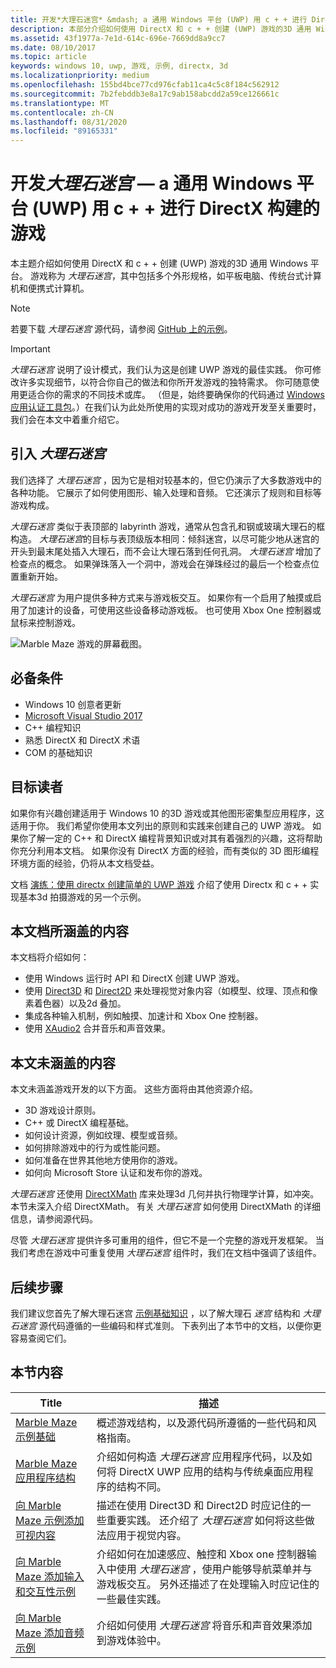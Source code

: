 ```yaml
---
title: 开发*大理石迷宫* &mdash; a 通用 Windows 平台 (UWP) 用 c + + 进行 DirectX 构建的游戏
description: 本部分介绍如何使用 DirectX 和 c + + 创建 (UWP) 游戏的3D 通用 Windows 平台。
ms.assetid: 43f1977a-7e1d-614c-696e-7669dd8a9cc7
ms.date: 08/10/2017
ms.topic: article
keywords: windows 10, uwp, 游戏, 示例, directx, 3d
ms.localizationpriority: medium
ms.openlocfilehash: 155bd4bce77cd976cfab11ca4c5c8f184c562912
ms.sourcegitcommit: 7b2febddb3e8a17c9ab158abcdd2a59ce126661c
ms.translationtype: MT
ms.contentlocale: zh-CN
ms.lasthandoff: 08/31/2020
ms.locfileid: "89165331"
---
```

# <a name="developing-marble-mazemdasha-universal-windows-platform-uwp-game-built-with-c-for-directx"></a>开发*大理石迷宫* &mdash; a 通用 Windows 平台 (UWP) 用 c + + 进行 DirectX 构建的游戏

本主题介绍如何使用 DirectX 和 c + + 创建 (UWP) 游戏的3D 通用 Windows 平台。 游戏称为 *大理石迷宫*，其中包括多个外形规格，如平板电脑、传统台式计算机和便携式计算机。

> [!NOTE]
> 若要下载 *大理石迷宫* 源代码，请参阅 [GitHub 上的示例](https://github.com/microsoft/Windows-appsample-marble-maze)。

> [!IMPORTANT]
> *大理石迷宫* 说明了设计模式，我们认为这是创建 UWP 游戏的最佳实践。 你可修改许多实现细节，以符合你自己的做法和你所开发游戏的独特需求。 你可随意使用更适合你的需求的不同技术或库。 （但是，始终要确保你的代码通过 [Windows 应用认证工具包](../debug-test-perf/windows-app-certification-kit.md)。）在我们认为此处所使用的实现对成功的游戏开发至关重要时，我们会在本文中着重介绍它。

## <a name="introducing-marble-maze"></a>引入 *大理石迷宫*

我们选择了 *大理石迷宫* ，因为它是相对较基本的，但它仍演示了大多数游戏中的各种功能。 它展示了如何使用图形、输入处理和音频。 它还演示了规则和目标等游戏构成。

*大理石迷宫* 类似于表顶部的 labyrinth 游戏，通常从包含孔和钢或玻璃大理石的框构造。 *大理石迷宫*的目标与表顶级版本相同：倾斜迷宫，以尽可能少地从迷宫的开头到最末尾处插入大理石，而不会让大理石落到任何孔洞。 *大理石迷宫* 增加了检查点的概念。 如果弹珠落入一个洞中，游戏会在弹珠经过的最后一个检查点位置重新开始。

*大理石迷宫* 为用户提供多种方式来与游戏板交互。 如果你有一个启用了触摸或启用了加速计的设备，可使用这些设备移动游戏板。 也可使用 Xbox One 控制器或鼠标来控制游戏。

![Marble Maze 游戏的屏幕截图。](images/marblemaze-2.png)

## <a name="prerequisites"></a>必备条件

-   Windows 10 创意者更新
-   [Microsoft Visual Studio 2017](https://visualstudio.microsoft.com/downloads/)
-   C++ 编程知识
-   熟悉 DirectX 和 DirectX 术语
-   COM 的基础知识

## <a name="who-should-read-this"></a>目标读者

如果你有兴趣创建适用于 Windows 10 的3D 游戏或其他图形密集型应用程序，这适用于你。 我们希望你使用本文列出的原则和实践来创建自己的 UWP 游戏。 如果你了解一定的 C++ 和 DirectX 编程背景知识或对其有着强烈的兴趣，这将帮助你充分利用本文档。 如果你没有 DirectX 方面的经验，而有类似的 3D 图形编程环境方面的经验，仍将从本文档受益。

文档 [演练：使用 directx 创建简单的 UWP 游戏](tutorial--create-your-first-uwp-directx-game.md) 介绍了使用 Directx 和 c + + 实现基本3d 拍摄游戏的另一个示例。

## <a name="what-this-documentation-covers"></a>本文档所涵盖的内容

本文档将介绍如何：

-   使用 Windows 运行时 API 和 DirectX 创建 UWP 游戏。
-   使用 [Direct3D](/windows/desktop/direct3d11/atoc-dx-graphics-direct3d-11) 和 [Direct2D](/windows/desktop/Direct2D/direct2d-portal) 来处理视觉对象内容（如模型、纹理、顶点和像素着色器）以及2d 叠加。
-   集成各种输入机制，例如触摸、加速计和 Xbox One 控制器。
-   使用 [XAudio2](/windows/desktop/xaudio2/xaudio2-apis-portal) 合并音乐和声音效果。

## <a name="what-this-documentation-does-not-cover"></a>本文未涵盖的内容

本文未涵盖游戏开发的以下方面。 这些方面将由其他资源介绍。

-   3D 游戏设计原则。
-   C++ 或 DirectX 编程基础。
-   如何设计资源，例如纹理、模型或音频。
-   如何排除游戏中的行为或性能问题。
-   如何准备在世界其他地方使用你的游戏。
-   如何向 Microsoft Store 认证和发布你的游戏。

*大理石迷宫* 还使用 [DirectXMath](/windows/desktop/dxmath/directxmath-portal) 库来处理3d 几何并执行物理学计算，如冲突。 本节未深入介绍 DirectXMath。 有关 *大理石迷宫* 如何使用 DirectXMath 的详细信息，请参阅源代码。

尽管 *大理石迷宫* 提供许多可重用的组件，但它不是一个完整的游戏开发框架。 当我们考虑在游戏中可重复使用 *大理石迷宫* 组件时，我们在文档中强调了该组件。

## <a name="next-steps"></a>后续步骤

我们建议您首先了解大理石迷宫 [示例基础知识](marble-maze-sample-fundamentals.md) ，以了解大理石 *迷宫* 结构和 *大理石迷宫* 源代码遵循的一些编码和样式准则。 下表列出了本节中的文档，以便你更容易查阅它们。

## <a name="in-this-section"></a>本节内容

| Title                                                                                                                    | 描述                                                                                                                                                                                                                                        |
|--------------------------------------------------------------------------------------------------------------------------|----------------------------------------------------------------------------------------------------------------------------------------------------------------------------------------------------------------------------------------------------|
| [Marble Maze 示例基础](marble-maze-sample-fundamentals.md)                                                   | 概述游戏结构，以及源代码所遵循的一些代码和风格指南。                                                                                                                                 |
| [Marble Maze 应用程序结构](marble-maze-application-structure.md)                                               | 介绍如何构造 *大理石迷宫* 应用程序代码，以及如何将 DirectX UWP 应用的结构与传统桌面应用程序的结构不同。                                                                                    |
| [向 Marble Maze 示例添加可视内容](adding-visual-content-to-the-marble-maze-sample.md)                   | 描述在使用 Direct3D 和 Direct2D 时应记住的一些重要实践。 还介绍了 *大理石迷宫* 如何将这些做法应用于视觉内容。                                                                           |
| [向 Marble Maze 添加输入和交互性示例](adding-input-and-interactivity-to-the-marble-maze-sample.md) | 介绍如何在加速感应、触控和 Xbox one 控制器输入中使用 *大理石迷宫* ，使用户能够导航菜单并与游戏板交互。 另外还描述了在处理输入时应记住的一些最佳实践。 |
| [向 Marble Maze 添加音频示例](adding-audio-to-the-marble-maze-sample.md)                                     | 介绍如何使用 *大理石迷宫* 将音乐和声音效果添加到游戏体验中。                                                                                                                                                  |
